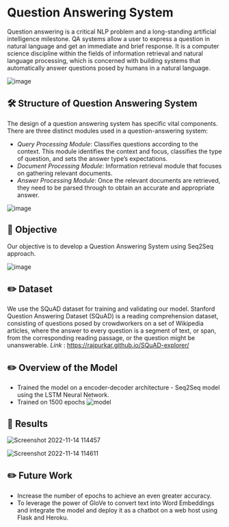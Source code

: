 # Question Answering System

Question answering is a critical NLP problem and a long-standing artificial intelligence milestone. QA systems allow a user to express a question in natural language and get an immediate and brief response. It is a computer science discipline within the fields of information retrieval and natural language processing, which is concerned with building systems that automatically answer questions posed by humans in a natural language.

![image](https://user-images.githubusercontent.com/86421205/201606759-e8f3ca35-6a4f-4e9e-a351-e0051456baf9.png)


## :hammer_and_wrench: Structure of Question Answering System
The design of a question answering system has specific vital components. There are three distinct modules used in a question-answering system:

* *Query Processing Module*: Classifies questions according to the context. This module identifies the context and focus, classifies the type of question, and sets the answer type’s expectations.
* *Document Processing Module*: Information retrieval module that focuses on gathering relevant documents.
* *Answer Processing Module*: Once the relevant documents are retrieved, they need to be parsed through to obtain an accurate and appropriate answer.

![image](https://user-images.githubusercontent.com/86421205/201607894-17939855-d72e-4052-a59f-d245972426c3.png)


## :dart: Objective
Our objective is to develop a Question Answering System using Seq2Seq approach.

![image](https://user-images.githubusercontent.com/86421205/201607055-8ff4a62d-6913-40e2-89bb-6d981d78d65c.png)


## :pencil2: Dataset
We use the SQuAD dataset for training and validating our model. Stanford Question Answering Dataset (SQuAD) is a reading comprehension dataset, consisting of questions posed by crowdworkers on a set of Wikipedia articles, where the answer to every question is a segment of text, or span, from the corresponding reading passage, or the question might be unanswerable.
_Link_ : https://rajpurkar.github.io/SQuAD-explorer/

## :pencil2: Overview of the Model
* Trained the model on a encoder-decoder architecture - Seq2Seq model using the LSTM Neural Network.
* Trained on 1500 epochs
![model](https://user-images.githubusercontent.com/86421205/201609411-64c2dae7-6a21-4a5b-ae4e-804228e647c3.png)


## :brain: Results
![Screenshot 2022-11-14 114457](https://user-images.githubusercontent.com/86421205/201609481-3a8a100e-1f52-42c5-bb1f-e5b94416c077.png)

![Screenshot 2022-11-14 114611](https://user-images.githubusercontent.com/86421205/201609531-1cacd705-7be4-421f-b09a-1e5128b83b2e.png)


## :pencil2: Future Work
* Increase the number of epochs to achieve an even greater accuracy.
* To leverage the power of GloVe to convert text into Word Embeddings and integrate the model and deploy it as a chatbot on a web host using Flask and Heroku.
